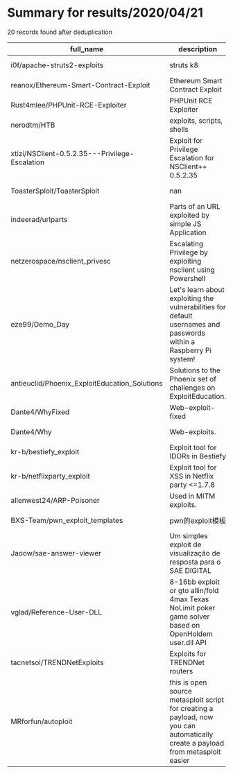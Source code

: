 
# Summary for results/2020/04/21
    
20 records found after deduplication

| full_name | description | html_url | matched_list | matched_count | pushed_at | size | stargazers_count | language | forks_count |
|------------------------------------------------|---------------------------------------------------------------------------------------------------------------------------------|-------------------------------------------------------------------|---------------------------------------------|-----------------|---------------------------|--------|--------------------|------------|---------------|
| i0f/apache-struts2-exploits | struts k8 | https://github.com/i0f/apache-struts2-exploits | ['exploit'] | 1 | 2020-04-21 04:38:33+00:00 | 48 | 3 | | 0 |
| reanox/Ethereum-Smart-Contract-Exploit | Ethereum Smart Contract Exploit | https://github.com/reanox/Ethereum-Smart-Contract-Exploit | ['exploit'] | 1 | 2020-04-21 02:51:47+00:00 | 12 | 1 | | 0 |
| Rust4mlee/PHPUnit-RCE-Exploiter | PHPUnit RCE Exploiter | https://github.com/Rust4mlee/PHPUnit-RCE-Exploiter | ['exploit', 'rce'] | 2 | 2020-04-21 20:42:27+00:00 | 60 | 0 | Python | 0 |
| nerodtm/HTB | exploits, scripts, shells | https://github.com/nerodtm/HTB | ['exploit'] | 1 | 2020-04-21 15:11:42+00:00 | 1 | 1 | Python | 0 |
| xtizi/NSClient-0.5.2.35---Privilege-Escalation | Exploit for Privilege Escalation for NSClient++ 0.5.2.35 | https://github.com/xtizi/NSClient-0.5.2.35---Privilege-Escalation | ['exploit'] | 1 | 2020-04-21 14:53:45+00:00 | 4 | 1 | Python | 0 |
| ToasterSploit/ToasterSploit | nan | https://github.com/ToasterSploit/ToasterSploit | ['sploit'] | 1 | 2020-04-21 08:23:14+00:00 | 158 | 0 | nan | 0 |
| indeerad/urlparts | Parts of an URL exploited by simple JS Application | https://github.com/indeerad/urlparts | ['exploit'] | 1 | 2020-04-21 03:53:08+00:00 | 483 | 0 | JavaScript | 0 |
| netzerospace/nsclient_privesc | Escalating Privilege by exploiting nsclient using Powershell | https://github.com/netzerospace/nsclient_privesc | ['exploit'] | 1 | 2020-04-21 07:48:58+00:00 | 3 | 0 | PowerShell | 0 |
| eze99/Demo_Day | Let's learn about exploiting the vulnerabilities for default usernames and passwords within a Raspberry Pi system! | https://github.com/eze99/Demo_Day | ['exploit'] | 1 | 2020-04-21 01:19:50+00:00 | 61267 | 0 | | 0 |
| antieuclid/Phoenix_ExploitEducation_Solutions | Solutions to the Phoenix set of challenges on ExploitEducation. | https://github.com/antieuclid/Phoenix_ExploitEducation_Solutions | ['exploit'] | 1 | 2020-04-21 23:53:49+00:00 | 11 | 0 | Ruby | 0 |
| Dante4/WhyFixed | Web-exploit-fixed | https://github.com/Dante4/WhyFixed | ['exploit'] | 1 | 2020-04-21 22:08:07+00:00 | 7634 | 0 | Python | 0 |
| Dante4/Why | Web-exploits. | https://github.com/Dante4/Why | ['exploit'] | 1 | 2020-04-21 22:42:14+00:00 | 7653 | 0 | Python | 0 |
| kr-b/bestiefy_exploit | Exploit tool for IDORs in Bestiefy | https://github.com/kr-b/bestiefy_exploit | ['exploit'] | 1 | 2020-04-21 09:58:49+00:00 | 5 | 0 | Python | 0 |
| kr-b/netflixparty_exploit | Exploit tool for XSS in Netflix party <=1.7.8 | https://github.com/kr-b/netflixparty_exploit | ['exploit'] | 1 | 2020-04-21 09:11:57+00:00 | 7 | 4 | Python | 2 |
| allenwest24/ARP-Poisoner | Used in MITM exploits. | https://github.com/allenwest24/ARP-Poisoner | ['exploit'] | 1 | 2020-04-21 00:56:36+00:00 | 9 | 0 | Python | 0 |
| BXS-Team/pwn_exploit_templates | pwn的exploit模板 | https://github.com/BXS-Team/pwn_exploit_templates | ['exploit'] | 1 | 2020-04-21 10:18:20+00:00 | 1356 | 0 | Python | 0 |
| Jaoow/sae-answer-viewer | Um simples exploit de visualização de resposta para o SAE DIGITAL | https://github.com/Jaoow/sae-answer-viewer | ['exploit'] | 1 | 2020-04-21 03:18:05+00:00 | 64 | 0 | JavaScript | 0 |
| vglad/Reference-User-DLL | 8-16bb exploit or gto allin/fold 4max Texas NoLimit poker game solver based on OpenHoldem user.dll API | https://github.com/vglad/Reference-User-DLL | ['exploit'] | 1 | 2020-04-21 09:24:49+00:00 | 71 | 0 | C++ | 0 |
| tacnetsol/TRENDNetExploits | Exploits for TRENDNet routers | https://github.com/tacnetsol/TRENDNetExploits | ['exploit'] | 1 | 2020-04-21 16:52:05+00:00 | 539 | 7 | Python | 1 |
| MRforfun/autoploit | this is open source metasploit script for creating a payload, now you can automatically create a payload from metasploit easier | https://github.com/MRforfun/autoploit | ['metasploit module OR metasploit payload'] | 1 | 2020-04-21 23:54:36+00:00 | 49 | 0 | Python | 0 |
